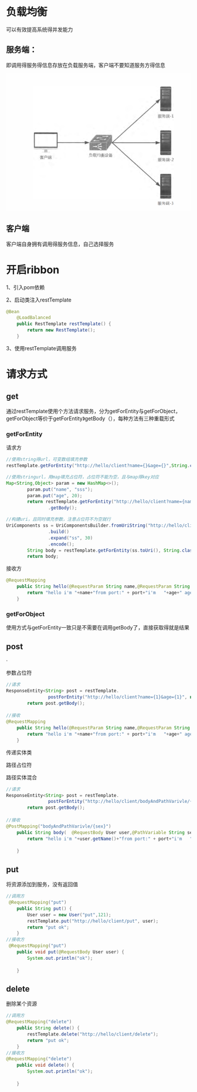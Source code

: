 # 负载均衡

可以有效提高系统得并发能力

## 服务端：

即调用得服务得信息存放在负载服务端，客户端不要知道服务方得信息

![1571045408780](serverProxy.png)

## 客户端

客户端自身拥有调用得服务信息，自己选择服务

# 开启ribbon

1、引入pom依赖

2、启动类注入restTemplate

```java
@Bean
	@LoadBalanced
	public RestTemplate restTemplate() {
		return new RestTemplate();
	}
```



3、使用restTemplate调用服务



# 请求方式

## get

通过restTemplate使用个方法请求服务，分为getForEntity与getForObject，getForObject等价于getForEntity》getBody（），每种方法有三种重载形式

### getForEntity

请求方

```java
//使用string得url，可变数组填充参数
restTemplate.getForEntity("http://hello/client?name={}&age={}",String.class,"ss",20)
```

```java
//使用stringurl，用map填充占位符，占位符不能为空，且与map得key对应
Map<String,Object> param = new HashMap<>();
        param.put("name", "sss");
        param.put("age", 20);
        return restTemplate.getForEntity("http://hello/client?name={name}&age={age}",String.class,param)
                .getBody();
```

```java
//构建uri，且同时填充参数，注意占位符不为空就行 
UriComponents ss = UriComponentsBuilder.fromUriString("http://hello/client?name={name}&age={age}")
                .build()
                .expand("ss", 30)
                .encode();
        String body = restTemplate.getForEntity(ss.toUri(), String.class).getBody();
        return body;
```

接收方

```java
@RequestMapping
    public String hello(@RequestParam String name,@RequestParam String age) {
        return "hello i'm "+name+"from port:" + port+"i'm   "+age+" ages old";
    }
```





### getForObject

使用方式与getForEntity一致只是不需要在调用getBody了，直接获取得就是结果

## post

·

参数占位符

```java
//请求
ResponseEntity<String> post = restTemplate.
                postForEntity("http://hello/client?name={1}&age={1}", null, String.class, "post", 22);
        return post.getBody();

//接收
@RequestMapping
    public String hello(@RequestParam String name,@RequestParam String age) {
        return "hello i'm "+name+"from port:" + port+"i'm   "+age+" ages old";
    }
```

传递实体类

路径占位符

路径实体混合

```java
//请求
ResponseEntity<String> post = restTemplate.
                postForEntity("http://hello/client/bodyAndPathVarivle/{sex}", user, String.class,"nan");
        return post.getBody();

//接收 
@PostMapping("bodyAndPathVarivle/{sex}")
    public String body(  @RequestBody User user,@PathVariable String sex){
        return "hello i'm "+user.getName()+"from port:" + port+"i'm   "+user.getAge()+" ages old   "+sex;

    }
```







## put

将资源添加到服务，没有返回值

```java
//调用方
 @RequestMapping("put")
    public String put() {
        User user = new User("put",121);
        restTemplate.put("http://hello/client/put", user);
        return "put ok";
    }
//接收方
 @RequestMapping("put")
    public void put(@RequestBody User user) {
        System.out.println("ok");

    }
```





## delete

删除某个资源

```java
//调用方
@RequestMapping("delete")
    public String delete() {
        restTemplate.delete("http://hello/client/delete");
        return "put ok";
    }
//接收方
@RequestMapping("delete")
    public void delete() {
        System.out.println("ok");

    }
```

